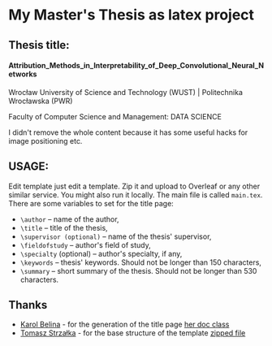 # My Master's Thesis as latex project


## Thesis title:
#### Attribution_Methods_in_Interpretability_of_Deep_Convolutional_Neural_Networks

Wrocław University of Science and Technology (WUST) | Politechnika Wrocławska (PWR)

Faculty of Computer Science and Management: DATA SCIENCE

I didn't remove the whole content because it has some useful hacks for image positioning etc.

## USAGE:

Edit template just edit a template. Zip it and upload to Overleaf or any other similar service. You might also run it locally. The main file is called `main.tex`. There are some variables to set for the title page:

- `\author` – name of the author,
- `\title` – title of the thesis,
- `\supervisor (optional)` – name of the thesis' supervisor,
- `\fieldofstudy` – author's field of study,
- `\specialty` (optional) – author's specialty, if any,
- `\keywords` – thesis' keywords. Should not be longer than 150 characters,
- `\summary` – short summary of the thesis. Should not be longer than 530 characters.

## Thanks

- [Karol Belina](https://github.com/karolbelina) - for the generation of the title page [her doc class](https://github.com/karolbelina/wizthesis)
- [Tomasz Strzałka](https://pl.linkedin.com/in/tomasz-strza%C5%82ka-7ba5a314b) - for the base structure of the template [zipped file](https://cs.pwr.edu.pl/cichon/MaterialyDydaktyczne/Szablon2017.zip)
